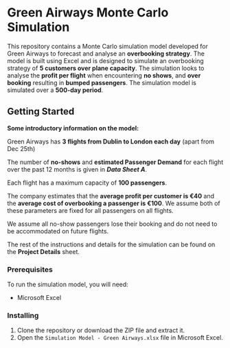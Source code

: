 # Green Airways Monte Carlo Simulation

This repository contains a Monte Carlo simulation model developed for Green Airways to forecast and analyse an **overbooking strategy**. The model is built using Excel and is designed to simulate an overbooking strategy of **5 customers over plane capacity**. The simulation looks to analyse the **profit per flight** when encountering **no shows**, and **over booking** resulting in **bumped passengers**. The simulation model is simulated over a **500-day period**.

## Getting Started

**Some introductory information on the model:**

Green Airways has **3 flights from Dublin to London each day** (apart from Dec 25th)

The number of **no-shows** and **estimated Passenger Demand** for each flight over the past 12 months is given in ***Data Sheet A***. 

Each flight has a maximum capacity of **100 passengers**.

The company estimates that the **average profit per customer is €40** and the **average cost of overbooking a passenger is €100**. We assume both of these parameters are fixed for all passengers on all flights.

We assume all no-show passengers lose their booking and do not need to be accommodated on future flights.

The rest of the instructions and details for the simulation can be found on the **Project Details** sheet.

### Prerequisites

To run the simulation model, you will need:

- Microsoft Excel 

### Installing

1. Clone the repository or download the ZIP file and extract it.
2. Open the `Simulation Model - Green Airways.xlsx` file in Microsoft Excel.



